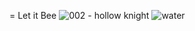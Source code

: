 = Let it Bee
![002 - hollow knight](https://user-images.githubusercontent.com/7316082/43798074-b68d53e6-9a89-11e8-8b27-1311d7286569.png)
![water](https://user-images.githubusercontent.com/7316082/43805515-57a8a652-9aa0-11e8-8fab-304efa2b8386.png)
